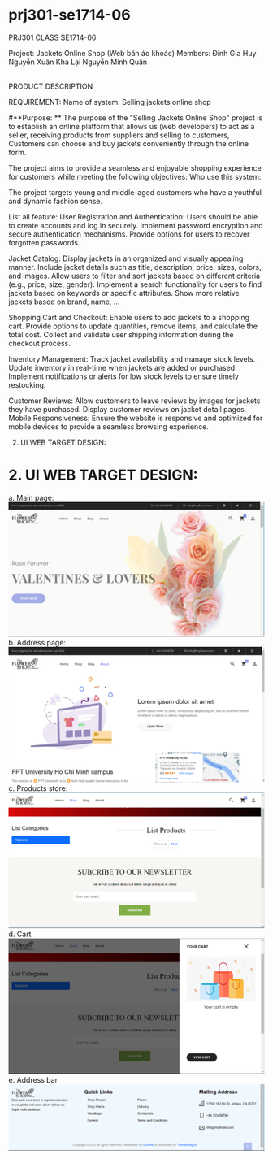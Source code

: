 # prj301-se1714-06

PRJ301 CLASS SE1714-06

Project: Jackets Online Shop (Web bán áo khoác)
Members: 	Đinh Gia Huy
		Nguyễn Xuân Kha
		Lại Nguyễn Minh Quân
		<br></br>

PRODUCT DESCRIPTION

REQUIREMENT:
Name of system:
Selling jackets online shop

#**Purpose: **
The purpose of the "Selling Jackets Online Shop" project is to establish an online platform that allows us (web developers) to act as a seller, receiving products from suppliers and selling to customers, Customers can choose and buy jackets conveniently through the online form. 

The project aims to provide a seamless and enjoyable shopping experience for customers while meeting the following objectives:
Who use this system: 

The project targets young and middle-aged customers who have a youthful and dynamic fashion sense.

List all feature:
User Registration and Authentication:
Users should be able to create accounts and log in securely.
Implement password encryption and secure authentication mechanisms.
Provide options for users to recover forgotten passwords.

Jacket Catalog:
Display jackets in an organized and visually appealing manner.
Include jacket details such as title, description, price, sizes, colors, and images.
Allow users to filter and sort jackets based on different criteria (e.g., price, size, gender).
Implement a search functionality for users to find jackets based on keywords or specific attributes.
Show more relative jackets based on brand, name, …

Shopping Cart and Checkout:
Enable users to add jackets to a shopping cart.
Provide options to update quantities, remove items, and calculate the total cost.
Collect and validate user shipping information during the checkout process.

Inventory Management:
Track jacket availability and manage stock levels.
Update inventory in real-time when jackets are added or purchased.
Implement notifications or alerts for low stock levels to ensure timely restocking.

Customer Reviews:
Allow customers to leave reviews by images for jackets they have purchased.
Display customer reviews on jacket detail pages.
Mobile Responsiveness:
Ensure the website is responsive and optimized for mobile devices to provide a seamless browsing experience.

2. UI WEB TARGET DESIGN:


# **2. UI WEB TARGET DESIGN:**<br>
a.	 Main page:<br>
<img src="./windowDes/mainpage.png">
b.   Address page:<br>
<img src="./windowDes/adressSpace.png">
c.   Products store:<br>
<img src="./windowDes/productStore.png">
d.   Cart<br>
<img src="./windowDes/cart.png">
e.   Address bar<br>
<img src="./windowDes/footer.png">
